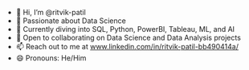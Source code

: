 - 👋 Hi, I’m @ritvik-patil
- 👀 Passionate about Data Science
- 🌱 Currently diving into SQL, Python, PowerBI, Tableau, ML, and AI 
- 💞️ Open to collaborating on Data Science and Data Analysis projects 
- 📫 Reach out to me at www.linkedin.com/in/ritvik-patil-bb490414a/
- 😄 Pronouns: He/Him
  

<!---
ritvik-patil/ritvik-patil is a ✨ special ✨ repository because its `README.md` (this file) appears on your GitHub profile.
You can click the Preview link to take a look at your changes.
--->
